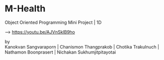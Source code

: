 # M-Health
Object Oriented Programming Mini Project | 1D

--> https://youtu.be/AJVnSklB9ho

by<br>
Kanokvan Sangvaraporn | Chanismon Thangprakob | Chotika Trakulnuch | Nathamon Boonprasert | Nichakan Sukhumjitpitayotai
